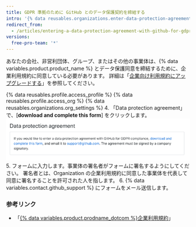 ```yaml
---
title: GDPR 準拠のために GitHub とのデータ保護契約を締結する
intro: '{% data reusables.organizations.enter-data-protection-agreement %}'
redirect_from:
  - /articles/entering-a-data-protection-agreement-with-github-for-gdpr-compliance
versions:
  free-pro-team: '*'
---
```


あなたの会社、非営利団体、グループ、またはその他の事業体は、{% data variables.product.product_name %} とデータ保護同意を締結するために、企業利用規約に同意している必要があります。 詳細は「[企業向け利用規約にアップグレードする](/articles/upgrading-to-the-corporate-terms-of-service)」を参照してください。

{% data reusables.profile.access_profile %}
{% data reusables.profile.access_org %}
{% data reusables.organizations.org_settings %}
4. 「Data protection agreement」で、[**download and complete this form**] をクリックします。 ![データ保護同意セクション](/assets/images/help/organizations/data-protection-agreement.png)
5. フォームに入力します。事業体の署名者がフォームに署名するようにしてください。 署名者とは、Organization の企業利用規約に同意した事業体を代表して同意に署名することを許可された人を指します。
6. {% data variables.contact.github_support %} にフォームをメール送信します。

### 参考リンク
- 「[{% data variables.product.prodname_dotcom %}企業利用規約](/articles/github-corporate-terms-of-service/)」
